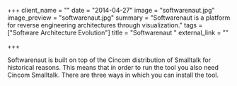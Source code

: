 +++
client_name = ""
date = "2014-04-27"
image = "softwarenaut.jpg"
image_preview = "softwarenaut.jpg"
summary = "Softwarenaut is a platform for reverse engineering architectures through visualization."
tags = ["Software Architecture Evolution"]
title = "Softwarenaut "
external_link = ""

+++

Softwarenaut is built on top of the Cincom distribution of Smalltalk for historical reasons. This means that in order to run the tool you also need Cincom Smalltalk. There are three ways in which you can install the tool.
